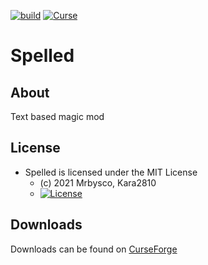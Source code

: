 [![build](https://github.com/Mrbysco/spelled/actions/workflows/build.yml/badge.svg)](https://github.com/Mrbysco/spelled/actions/workflows/build.yml) [![Curse](http://cf.way2muchnoise.eu/versions/430960.svg)](https://www.curseforge.com/minecraft/mc-mods/spelled/)

# Spelled #

## About ##
Text based magic mod

## License ##
* Spelled is licensed under the MIT License
  - (c) 2021 Mrbysco, Kara2810
  - [![License](https://img.shields.io/badge/License-MIT-red.svg?style=flat)](http://opensource.org/licenses/MIT)

## Downloads ##
Downloads can be found on [CurseForge](https://www.curseforge.com/minecraft/mc-mods/spelled)
